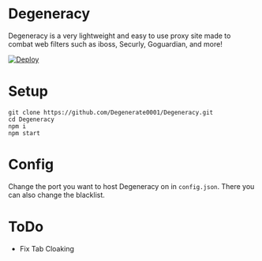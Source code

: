 # Degeneracy
Degeneracy is a very lightweight and easy to use proxy site made to combat web filters such as iboss, Securly, Goguardian, and more!

[![Deploy](https://www.herokucdn.com/deploy/button.svg)](https://heroku.com/deploy?template=https://github.com/Degenerate0001/Degeneracy)
&nbsp;

# Setup

```
git clone https://github.com/Degenerate0001/Degeneracy.git
cd Degeneracy
npm i
npm start
```

# Config

Change the port you want to host Degeneracy on in ```config.json```. There you can also change the blacklist.

# ToDo

* Fix Tab Cloaking
